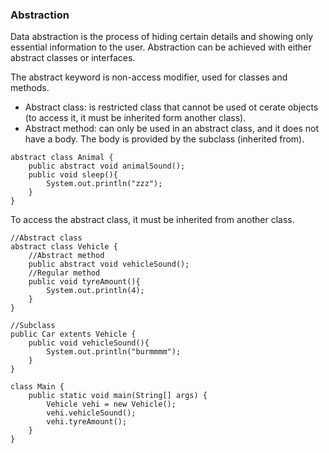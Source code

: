 ### Abstraction
Data abstraction is the process of hiding certain details and showing only essential information to the user. Abstraction can be achieved with either abstract classes or interfaces.

The abstract keyword is non-access modifier, used for classes and methods.
* Abstract class: is restricted class that cannot be used ot cerate objects (to access it, it must be inherited form another class).
* Abstract method: can only be used in an abstract class, and it does not have a body. The body is provided by the subclass (inherited from).
```
abstract class Animal {
    public abstract void animalSound();
    public void sleep(){
        System.out.println("zzz");
    }
}
```

To access the abstract class, it must be inherited from another class. 
```
//Abstract class
abstract class Vehicle {
    //Abstract method
    public abstract void vehicleSound();
    //Regular method
    public void tyreAmount(){
        System.out.println(4);
    }
}

//Subclass 
public Car extents Vehicle {
    public void vehicleSound(){
        System.out.println("burmmmm");
    }
}

class Main {
    public static void main(String[] args) {
        Vehicle vehi = new Vehicle();
        vehi.vehicleSound();
        vehi.tyreAmount();
    }
}
```
